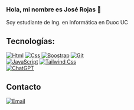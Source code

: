 ### Hola, mi nombre es José Rojas 👋

Soy estudiante de Ing. en Informática en Duoc UC

## Tecnologías:
[![Html](https://acortar.link/LLxbar)]()
[![Css](https://acortar.link/I207rf)]()
[![Boostrap](https://acortar.link/avkhQG)]()
[![Git](https://acortar.link/0qDUXK)]()
<br>
[![JavaScript](https://acortar.link/6gm7tc)]()
[![Tailwind Css](https://acortar.link/5TiCtj)]()
<br>
[![ChatGPT](https://img.shields.io/badge/chatGPT-74aa9c?logo=openai&logoColor=white)]()

## Contacto
[![Email](https://acortar.link/Il7quR)](mailto:jo.rojasjs@gmail.com)


  

